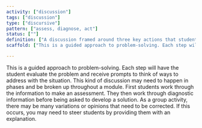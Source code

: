```yaml
---
activity: ["discussion"]
tags: ["discussion"]
type: ["discursive"]
pattern: ["assess, diagnose, act"]
status: [""]
definition: ["A discussion framed around three key actions that students undertake. Assess what the issue or problem at hand. Diagnose what the root cause of the issue or problem. Actions that can be taken to solve the problem."]
scaffold: ["This is a guided approach to problem-solving. Each step will have the student evaluate the problem and receive prompts to think of ways to address with the situation. This kind of discussion may need to happen in phases and be broken up throughout a module. First students work through the information to make an assessment. They then work through diagnostic information before being asked to develop a solution. As a group activity, there may be many variations or opinions that need to be corrected. If this occurs, you may need to steer students by providing them with an explanation."]

---
```


This is a guided approach to problem-solving. Each step will have the student evaluate the problem and receive prompts to think of ways to address with the situation. This kind of discussion may need to happen in phases and be broken up throughout a module. First students work through the information to make an assessment. They then work through diagnostic information before being asked to develop a solution. As a group activity, there may be many variations or opinions that need to be corrected. If this occurs, you may need to steer students by providing them with an explanation.
